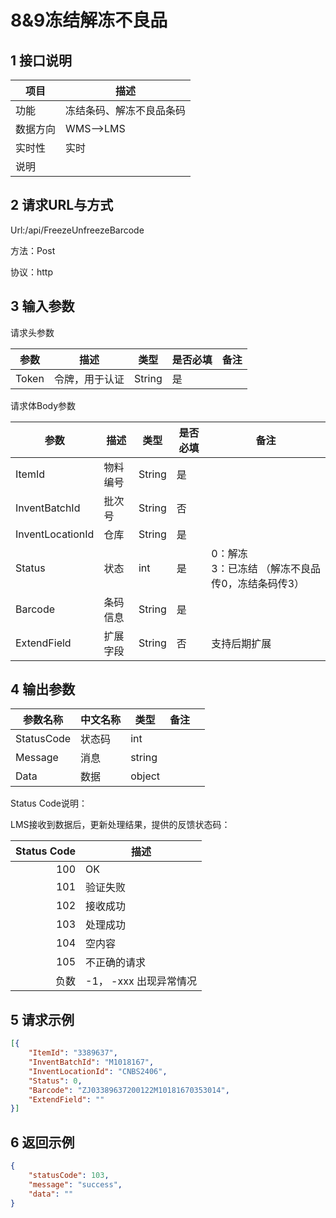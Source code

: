 # 8&9冻结解冻不良品

## 1 接口说明

| 项目     | 描述                     |
| -------- | ------------------------ |
| 功能     | 冻结条码、解冻不良品条码 |
| 数据方向 | WMS-->LMS                |
| 实时性   | 实时                     |
| 说明     |                          |

## 2 请求URL与方式

Url:/api/FreezeUnfreezeBarcode

方法：Post 

协议：http

## 3 输入参数  

请求头参数

| 参数  | 描述           | 类型   | 是否必填 | 备注 |
| ----- | -------------- | ------ | -------- | ---- |
| Token | 令牌，用于认证 | String | 是       |      |

请求体Body参数

| 参数 | 描述     | 类型 | 是否必填 | 备注                                        |
| ---------------- | -------- | -------- | ------ | ------------------------------------------------- |
| ItemId   | 物料编号 | String | 是                                                |      |
| InventBatchId    | 批次号   | String   | 否     |                                                   |
| InventLocationId | 仓库     | String   | 是     |                                                   |
| Status           | 状态     | int      | 是     | 0：解冻 <br />3：已冻结  （解冻不良品传0，冻结条码传3） |
| Barcode          | 条码信息 | String   | 是     |                                                   |
| ExtendField      | 扩展字段 | String   | 否     | 支持后期扩展                                      |

## 4 输出参数

| 参数名称   | 中文名称 | 类型   | 备注 |      |
| ---------- | -------- | ------ | ---- | ---- |
| StatusCode | 状态码   | int    |      |      |
| Message    | 消息     | string |      |      |
| Data       | 数据     | object |      |      |

Status Code说明：

LMS接收到数据后，更新处理结果，提供的反馈状态码：

| Status Code | 描述                   |
| ----------: | ---------------------- |
|         100 | OK                     |
|         101 | 验证失败               |
|         102 | 接收成功               |
|         103 | 处理成功               |
|         104 | 空内容                 |
|         105 | 不正确的请求           |
|        负数 | -1， -xxx 出现异常情况 |



## 5 请求示例

```json
[{
	"ItemId": "3389637",
	"InventBatchId": "M1018167",
	"InventLocationId": "CNBS2406",
	"Status": 0,
	"Barcode": "ZJ03389637200122M10181670353014",
	"ExtendField": ""
}]
```



## 6 返回示例

```json
{
	"statusCode": 103,
	"message": "success",
	"data": ""
}
```

